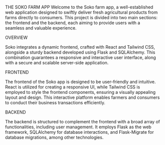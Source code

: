 THE SOKO FARM APP
Welcome to the Soko farm app, a well-established web application designed to swiftly deliver fresh agricultural products from farms directly to consumers. This project is divided into two main sections: the frontend and the backend, each aiming to provide users with a seamless and valuable experience.

OVERVIEW

Soko integrates a dynamic frontend, crafted with React and Tailwind CSS, alongside a sturdy backend developed using Flask and SQLAlchemy. This combination guarantees a responsive and interactive user interface, along with a secure and scalable server-side application.

FRONTEND

The frontend of the Soko app is designed to be user-friendly and intuitive. React is utilized for creating a responsive UI, while Tailwind CSS is employed to style the frontend components, ensuring a visually appealing layout and design. This interactive platform enables farmers and consumers to conduct their business transactions efficiently.

BACKEND

The backend is structured to complement the frontend with a broad array of functionalities, including user management. It employs Flask as the web framework, SQLAlchemy for database interactions, and Flask-Migrate for database migrations, among other technologies.
